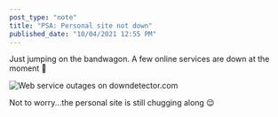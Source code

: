 ```yaml
---
post_type: "note" 
title: "PSA: Personal site not down"
published_date: "10/04/2021 12:55 PM"
---
```


Just jumping on the bandwagon. A few online services are down at the moment 😬

![Web service outages on downdetector.com](https://user-images.githubusercontent.com/11130940/135891253-c3857919-b6fa-4eca-a483-a03b22abe4de.png)

Not to worry...the personal site is still chugging along 😌